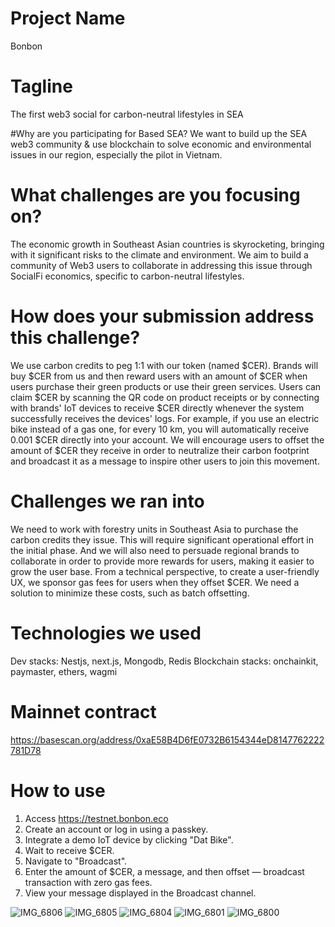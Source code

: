 # Project Name
Bonbon

# Tagline
The first web3 social for carbon-neutral lifestyles in SEA

#Why are you participating for Based SEA?
We want to build up the SEA web3 community & use blockchain to solve economic and environmental issues in our region, especially the pilot in Vietnam.

# What challenges are you focusing on?
The economic growth in Southeast Asian countries is skyrocketing, bringing with it significant risks to the climate and environment. We aim to build a community of Web3 users to collaborate in addressing this issue through SocialFi economics, specific to carbon-neutral lifestyles.

# How does your submission address this challenge?
We use carbon credits to peg 1:1 with our token (named $CER). Brands will buy $CER from us and then reward users with an amount of $CER when users purchase their green products or use their green services. Users can claim $CER by scanning the QR code on product receipts or by connecting with brands' IoT devices to receive $CER directly whenever the system successfully receives the devices' logs.
For example, if you use an electric bike instead of a gas one, for every 10 km, you will automatically receive 0.001 $CER directly into your account.
We will encourage users to offset the amount of $CER they receive in order to neutralize their carbon footprint and broadcast it as a message to inspire other users to join this movement.

# Challenges we ran into
We need to work with forestry units in Southeast Asia to purchase the carbon credits they issue. This will require significant operational effort in the initial phase.
And we will also need to persuade regional brands to collaborate in order to provide more rewards for users, making it easier to grow the user base.
From a technical perspective, to create a user-friendly UX, we sponsor gas fees for users when they offset $CER. We need a solution to minimize these costs, such as batch offsetting.

# Technologies we used
Dev stacks: Nestjs, next.js, Mongodb, Redis
Blockchain stacks: onchainkit, paymaster, ethers, wagmi

# Mainnet contract

https://basescan.org/address/0xaE58B4D6fE0732B6154344eD8147762222781D78

# How to use

1. Access https://testnet.bonbon.eco
2. Create an account or log in using a passkey.
3. Integrate a demo IoT device by clicking "Dat Bike".
4. Wait to receive $CER.
5. Navigate to "Broadcast".
6. Enter the amount of $CER, a message, and then offset — broadcast transaction with zero gas fees.
7. View your message displayed in the Broadcast channel.

![IMG_6806](https://github.com/user-attachments/assets/83eff4a0-74bc-4556-82bd-c9ffd3948ae8)
![IMG_6805](https://github.com/user-attachments/assets/ec103a58-9e3d-402a-93ee-74ec9ec5a3f4)
![IMG_6804](https://github.com/user-attachments/assets/24ba5cd9-7add-4803-9a25-8515a67d75be)
![IMG_6801](https://github.com/user-attachments/assets/c44c0428-c5f5-40b8-824c-457cae920ae7)
![IMG_6800](https://github.com/user-attachments/assets/c4687321-764b-4590-85d6-8082c69db002)

